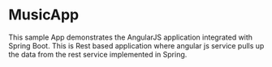 # MusicApp
This sample App demonstrates the AngularJS application integrated with Spring Boot.
This is Rest based application where angular js service pulls up the data from the rest service implemented in Spring.
